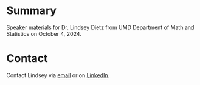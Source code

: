 # Summary
Speaker materials for Dr. Lindsey Dietz from UMD Department of Math and Statistics on October 4, 2024.

# Contact
Contact Lindsey via [email](mailto:LindseyDietz13@gmail.com) or on [LinkedIn](https://www.linkedin.com/in/lindseydietz/).
